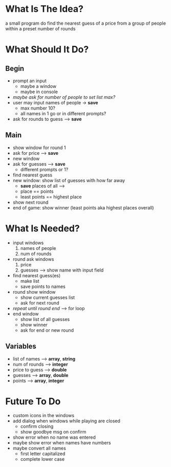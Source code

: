 # What Is The Idea?
a small program do find the nearest guess of a price from a group of people within a preset number of rounds

# What Should It Do?
## Begin
- prompt an input
    - maybe a window
    - maybe in console
- *maybe ask for number of people to set list max?*
- user may input names of people -> **save**
    - max number 10?
    - all names in 1 go or in different prompts?    
- ask for rounds to guess --> **save**

## Main
- show window for round 1
- ask for price --> **save**
- new window
- ask for guesses --> **save**
    - different prompts or 1?
- find nearest guess
- new window: show list of guesses with how far away
    - **save** places of all -->
    - place == points
    - least points == highest place
- show next round
- end of game: show winner (least points aka highest places overall)

# What Is Needed?
- input windows
    1. names of people
    2. num of rounds
- round ask windows
    1. price
    2. guesses --> show name with input field
- find nearest guess(es)
    - make list
    - save points to names
- round show window
    - show current guesses list
    - ask for next round
- *repeat until round end* --> for loop
- end window
    - show list of all guesses
    - show winner
    - ask for end or new round

## Variables
- list of names --> **array**, **string**
- num of rounds --> **integer**
- price to guess --> **double**
- guesses --> **array**, **double**
- points --> **array**, **integer**

# Future To Do
- custom icons in the windows
- add dialog when windows while playing are closed
    - confirm closing
    - show goodbye msg on confirm
- show error when no name was entered
- maybe show error when names have numbers
- maybe convert all names 
    - first letter capitalized
    - complete lower case